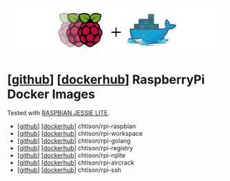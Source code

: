 ![RaspberryPi Docker](misc/rpi+docker.png)
# **[[github](https://github.com/chtison/rpi-docker)] [[dockerhub](https://hub.docker.com/search/?page=1&pullCount=0&q=chtison%2Frpi-%2A&starCount=0)]** RaspberryPi Docker Images
Tested with [RASPBIAN JESSIE LITE](https://www.raspberrypi.org/downloads/raspbian/).
- [[github](https://github.com/chtison/rpi-docker/tree/master/rpi-raspbian)] [[dockerhub](https://hub.docker.com/r/chtison/rpi-raspbian/)] chtison/rpi-raspbian
- [[github](https://github.com/chtison/rpi-docker/tree/master/rpi-workspace)] [[dockerhub](https://hub.docker.com/r/chtison/rpi-workspace/)] chtison/rpi-workspace
- [[github](https://github.com/chtison/rpi-docker/tree/master/rpi-golang)] [[dockerhub](https://hub.docker.com/r/chtison/rpi-golang/)] chtison/rpi-golang
- [[github](https://github.com/chtison/rpi-docker/tree/master/rpi-registry)] [[dockerhub](https://hub.docker.com/r/chtison/rpi-registry/)] chtison/rpi-registry
- [[github](https://github.com/chtison/rpi-docker/tree/master/rpi-rqlite)] [[dockerhub](https://hub.docker.com/r/chtison/rpi-rqlite/)] chtison/rpi-rqlite
- [[github](https://github.com/chtison/rpi-docker/tree/master/rpi-aircrack)] [[dockerhub](https://hub.docker.com/r/chtison/rpi-aircrack/)] chtison/rpi-aircrack
- [[github](https://github.com/chtison/rpi-docker/tree/master/rpi-ssh)] [[dockerhub](https://hub.docker.com/r/chtison/rpi-ssh/)] chtison/rpi-ssh
